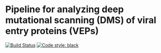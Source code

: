 # Pipeline for analyzing deep mutational scanning (DMS) of viral entry proteins (VEPs)
[![Build Status](https://github.com/dms-vep/dms-vep-pipeline-3/actions/workflows/test.yaml/badge.svg)](https://github.com/dms-vep/dms-vep-pipeline-3/actions/workflows/test.yaml)
[![Code style: black](https://img.shields.io/badge/code%20style-black-000000.svg)](https://github.com/psf/black)
